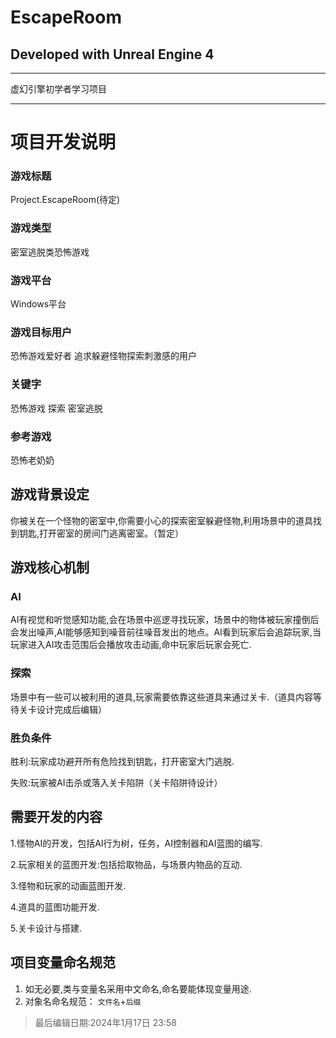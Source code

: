 ﻿# EscapeRoom  
## Developed with Unreal Engine 4   


---

虚幻引擎初学者学习项目

---

# 项目开发说明

### 游戏标题

Project.EscapeRoom(待定)

### 游戏类型

密室逃脱类恐怖游戏

### 游戏平台

Windows平台

### 游戏目标用户

恐怖游戏爱好者
追求躲避怪物探索刺激感的用户

### 关键字

恐怖游戏
探索 密室逃脱

### 参考游戏

恐怖老奶奶

## 游戏背景设定

你被关在一个怪物的密室中,你需要小心的探索密室躲避怪物,利用场景中的道具找到钥匙,打开密室的房间门逃离密室。（暂定）

## 游戏核心机制

### AI

AI有视觉和听觉感知功能,会在场景中巡逻寻找玩家，场景中的物体被玩家撞倒后会发出噪声,AI能够感知到噪音前往噪音发出的地点。AI看到玩家后会追踪玩家,当玩家进入AI攻击范围后会播放攻击动画,命中玩家后玩家会死亡.

### 探索

场景中有一些可以被利用的道具,玩家需要依靠这些道具来通过关卡.（道具内容等待关卡设计完成后编辑）

### 胜负条件

胜利:玩家成功避开所有危险找到钥匙，打开密室大门逃脱.

失败:玩家被AI击杀或落入关卡陷阱（关卡陷阱待设计）

## 需要开发的内容

1.怪物AI的开发，包括AI行为树，任务，AI控制器和AI蓝图的编写.

2.玩家相关的蓝图开发:包括拾取物品，与场景内物品的互动.

3.怪物和玩家的动画蓝图开发.

4.道具的蓝图功能开发.

5.关卡设计与搭建.

## 项目变量命名规范

1. 如无必要,类与变量名采用中文命名,命名要能体现变量用途.
2. 对象名命名规范： `文件名`+`后缀`  

> 最后编辑日期:2024年1月17日 23:58

